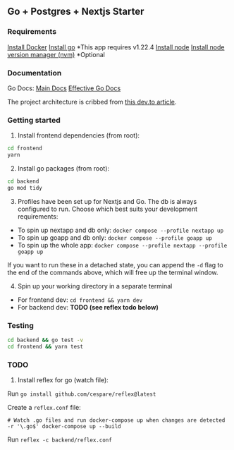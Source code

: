 ## Go + Postgres + Nextjs Starter

### Requirements

[Install Docker](https://docs.docker.com/engine/install/)
[Install go](https://go.dev/doc/install) \*This app requires v1.22.4
[Install node](https://nodejs.org/en/download/prebuilt-installer/current)
[Install node version manager (nvm)](https://github.com/nvm-sh/nvm) *Optional

### Documentation

Go Docs:
[Main Docs](https://go.dev/doc/)
[Effective Go Docs](https://go.dev/doc/effective_go)

The project architecture is cribbed from [this dev.to article](https://dev.to/francescoxx/go-typescript-full-stack-web-app-with-nextjs-postgresql-and-docker-42ln).

### Getting started

1. Install frontend dependencies (from root):

```bash
cd frontend
yarn
```

2. Install go packages (from root):

```bash
cd backend
go mod tidy
```

3. Profiles have been set up for Nextjs and Go. The db is always configured to run. Choose which best suits your development requirements:

* To spin up nextapp and db only: `docker compose --profile nextapp up`
* To spin up goapp and db only: `docker compose --profile goapp up`
* To spin up the whole app: `docker compose --profile nextapp --profile goapp up`

If you want to run these in a detached state, you can append the `-d` flag to the end of the commands above, which will free up the terminal window.

4. Spin up your working directory in a separate terminal

* For frontend dev: `cd frontend && yarn dev`
* For backend dev: **TODO (see reflex todo below)**

### Testing

```bash
cd backend && go test -v
cd frontend && yarn test
```

### TODO

1. Install reflex for go (watch file):

Run `go install github.com/cespare/reflex@latest`

Create a `reflex.conf` file:
```
# Watch .go files and run docker-compose up when changes are detected
-r '\.go$' docker-compose up --build
```

Run `reflex -c backend/reflex.conf`
